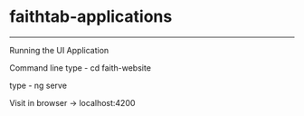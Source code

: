 # faithtab-applications


----------------------
Running the UI Application

Command line
type - cd faith-website

type - ng serve

Visit in browser -> localhost:4200